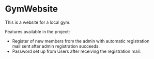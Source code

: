 # GymWebsite
This is a website for a local gym.

Features available in the project:
* Register of new members from the admin with automatic registration mail sent after admin registration succeeds. 
* Password set up from Users after receiving the registration mail.


